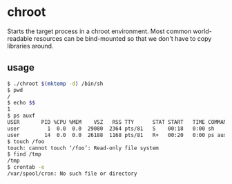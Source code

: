 
# chroot

Starts the target process in a chroot environment.  Most common world-readable resources can be bind-mounted so that we don't have to copy libraries around.

## usage

```sh
$ ./chroot $(mktemp -d) /bin/sh
$ pwd
/
$ echo $$
1
$ ps auxf
USER       PID %CPU %MEM    VSZ   RSS TTY      STAT START   TIME COMMAND
user         1  0.0  0.0  29080  2364 pts/81   S    00:18   0:00 sh
user        14  0.0  0.0  26188  1168 pts/81   R+   00:20   0:00 ps auxf
$ touch /foo
touch: cannot touch ‘/foo’: Read-only file system
$ find /tmp
/tmp
$ crontab -e
/var/spool/cron: No such file or directory
```
